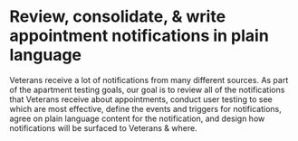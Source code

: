 # Review, consolidate, & write appointment notifications in plain language
Veterans receive a lot of notifications from many different sources. As part of the apartment testing goals, our goal is to review all of the notifications that Veterans receive about appointments, conduct user testing to see which are most effective, define the events and triggers for notifications, agree on plain language content for the notification, and design how notifications will be surfaced to Veterans & where.

